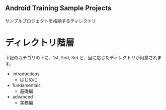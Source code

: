 Android Training Sample Projects
------

サンプルプロジェクトを格納するディレクトリ

ディレクトリ階層
======

下記のカテゴリの下に、1st, 2nd, 3rd と、回に応じたディレクトリが用意されます。

* introductions
  * はじめに
* fundamentals
  * 基礎編
* advanced
  * 実務編


